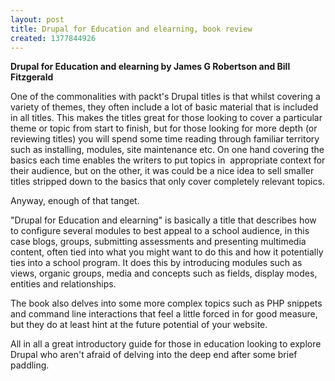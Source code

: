 ```yaml
---
layout: post
title: Drupal for Education and elearning, book review
created: 1377844926
---
```

<p><strong>Drupal for Education and elearning by James G Robertson and Bill Fitzgerald</strong></p><p>One of the commonalities with packt&#39;s Drupal titles is that whilst covering a variety of themes, they often include a lot of basic material that is included in all titles. This makes the titles great for those looking to cover a particular theme or topic from start to finish, but for those looking for more depth (or reviewing titles) you will spend some time reading through familiar territory such as installing, modules, site maintenance etc. On one hand covering the basics each time enables the writers to put topics in&nbsp; appropriate context for their audience, but on the other, it was could be a nice idea to sell smaller titles stripped down to the basics that only cover completely relevant topics.</p><p>Anyway, enough of that tanget.</p><p>&quot;Drupal for Education and elearning&quot; is basically a title that describes how to configure several modules to best appeal to a school audience, in this case blogs, groups, submitting assessments and presenting multimedia content, often tied into what you might want to do this and how it potentially ties into a school program. It does this by introducing modules such as views, organic groups, media and concepts such as fields, display modes, entities and relationships.</p><p>The book also delves into some more complex topics such as PHP snippets and command line interactions that feel a little forced in for good measure, but they do at least hint at the future potential of your website.</p><p>All in all a great introductory guide for those in education looking to explore Drupal who aren&#39;t afraid of delving into the deep end after some brief paddling.</p>

